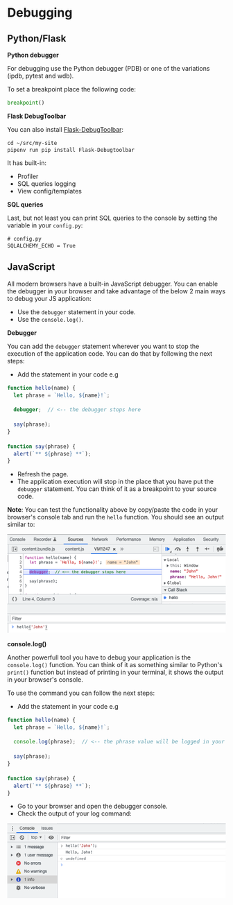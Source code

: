 # Debugging

## Python/Flask
**Python debugger**

For debugging use the Python debugger (PDB) or one of the variations (ipdb, pytest and wdb).

To set a breakpoint place the following code:

```python
breakpoint()
```

**Flask DebugToolbar**

You can also install [Flask-DebugToolbar](https://flask-debugtoolbar.readthedocs.io/en/latest/):

```
cd ~/src/my-site
pipenv run pip install Flask-Debugtoolbar
```

It has built-in:

- Profiler
- SQL queries logging
- View config/templates

**SQL queries**

Last, but not least you can print SQL queries to the console by setting the  variable in your ``config.py``:

```
# config.py
SQLALCHEMY_ECHO = True
```

## JavaScript

All modern browsers have a built-in JavaScript debugger. You can enable the debugger in your browser and take advantage of the below 2 main ways to debug your JS application:

- Use the `debugger` statement in your code.
- Use the `console.log()`.

**Debugger**

You can add the `debugger` statement wherever you want to stop the execution of the application code. You can do that by following the next steps:

- Add the statement in your code e.g
```javascript
function hello(name) {
  let phrase = `Hello, ${name}!`;

  debugger;  // <-- the debugger stops here

  say(phrase);
}

function say(phrase) {
  alert(`** ${phrase} **`);
}
```
- Refresh the page.
- The application execution will stop in the place that you have put the `debugger` statement. You can think of it as a breakpoint to your source code.

**Note**: You can test the functionality above by copy/paste the code in your browser's console tab and run the `hello` function. You should see an output similar to:

![Browser debugger output](../img/debugger_output.png)


**console.log()**

Another powerfull tool you have to debug your application is the `console.log()` function. You can think of it as something similar to Python's `print()` function but instead of printing in your terminal, it shows the output in your browser's console.

To use the command you can follow the next steps:
- Add the statement in your code e.g
```javascript
function hello(name) {
  let phrase = `Hello, ${name}!`;

  console.log(phrase);  // <-- the phrase value will be logged in your browser's console

  say(phrase);
}

function say(phrase) {
  alert(`** ${phrase} **`);
}
```
- Go to your browser and open the debugger console.
- Check the output of your log command:

![Browser console log output](../img/console_log_output.png)
